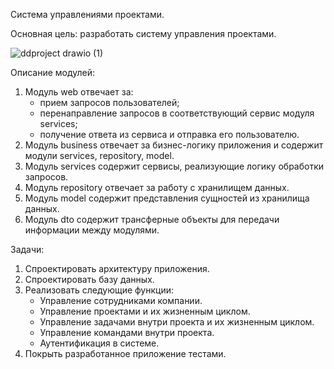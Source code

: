 Система управлениями проектами.

Основная цель: разработать систему управления проектами.

![ddproject drawio (1)](https://github.com/IvanSmeyukha/DDProject/assets/87076117/e0a000ab-76d3-4f43-9e7c-a055efdc365b)


Описание модулей:
 1)	Модуль web отвечает за:
    -	прием запросов пользователей;
    -	перенаправление запросов в соответствующий сервис модуля services;
    -	получение ответа из сервиса и отправка его пользователю.
 2)	Модуль business отвечает за бизнес-логику приложения и содержит модули services, repository, model.
 3)	Модуль services содержит сервисы, реализующие логику обработки запросов.
 4)	Модуль repository отвечает за работу с хранилищем данных.
 5)	Модуль model содержит представления сущностей из хранилища данных.
 6)	Модуль dto содержит трансферные объекты для передачи информации между модулями.

Задачи:
 1)	Спроектировать архитектуру приложения.
 2)	Спроектировать базу данных.
 3)	Реализовать следующие функции:
    -	Управление сотрудниками компании. 
    -	Управление проектами и их жизненным циклом.
    -	Управление задачами внутри проекта и их жизненным циклом.
    -	Управление командами внутри проекта.
    -	Аутентификация в системе.
 4)	Покрыть разработанное приложение тестами.

